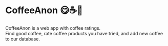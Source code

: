 # CoffeeAnon 😋☕🤢

CoffeeAnon is a web app with coffee ratings.   
Find good coffee, rate coffee products you have tried, and add new coffee to our database.
